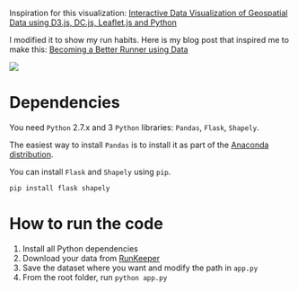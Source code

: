 Inspiration for this visualization: [Interactive Data Visualization of Geospatial Data using D3.js, DC.js, Leaflet.js and Python](http://adilmoujahid.com//posts/2016/08/interactive-data-visualization-geospatial-d3-dc-leaflet-python/)

I modified it to show my run habits. Here is my blog post that inspired me to make this: [Becoming a Better Runner using Data](http://seangtkelley.me/blog/2019/01/19/better-runner)

![](data-viz-screenshot.png)

# Dependencies

You need ```Python``` 2.7.x and 3 ```Python``` libraries: ```Pandas```, ```Flask```, ```Shapely```.

The easiest way to install ```Pandas``` is to install it as part of the [Anaconda distribution](https://www.continuum.io/downloads).

You can install ```Flask``` and ```Shapely``` using ```pip```.

```
pip install flask shapely
```

# How to run the code

1. Install all Python dependencies
2. Download your data from [RunKeeper](https://runkeeper.com/exportData)
3. Save the dataset where you want and modify the path in `app.py`
4. From the root folder, run ```python app.py```
